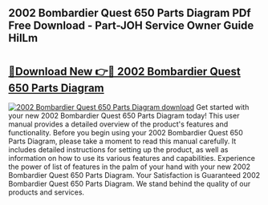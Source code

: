 ## 2002 Bombardier Quest 650 Parts Diagram PDf Free Download - Part-JOH Service Owner Guide HiILm

# <h2><a href="http://dfscdu8.blite.top/?on=2002+Bombardier+Quest+650+Parts+Diagram">🔗Download New 👉🔴 2002 Bombardier Quest 650 Parts Diagram</a></h2>

[![2002 Bombardier Quest 650 Parts Diagram download](https://i.imgur.com/lujVjoI.png)](http://dfscdu8.blite.top/?on=2002+Bombardier+Quest+650+Parts+Diagram)
Get started with your new 2002 Bombardier Quest 650 Parts Diagram today! This user manual provides a detailed overview of the product's features and functionality. Before you begin using your 2002 Bombardier Quest 650 Parts Diagram, please take a moment to read this manual carefully. It includes detailed instructions for setting up the product, as well as information on how to use its various features and capabilities. Experience the power of list of features in the palm of your hand with your new 2002 Bombardier Quest 650 Parts Diagram. Your Satisfaction is Guaranteed 2002 Bombardier Quest 650 Parts Diagram. We stand behind the quality of our products and services.
